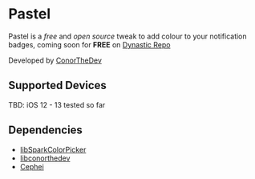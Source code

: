 # Pastel

Pastel is a *free* and *open source* tweak to add colour to your notification badges, coming soon for **FREE** on [Dynastic Repo](https://repo.dynastic.co)

Developed by [ConorTheDev](https://twitter.com/ConorTheDev)

## Supported Devices

TBD: iOS 12 - 13 tested so far

## Dependencies
- [libSparkColorPicker](https://sparkdev.me/repo)
- [libconorthedev](https://repo.conorthedev.me)
- [Cephei](https://repo.chariz.io)
